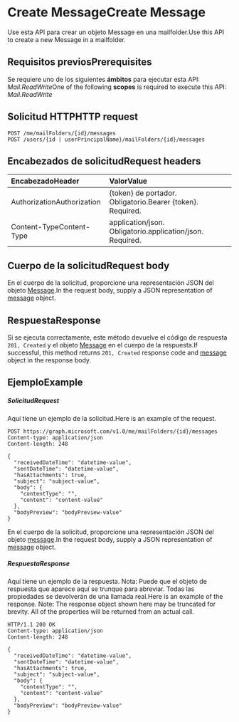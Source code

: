 # <a name="create-message"></a><span data-ttu-id="20182-101">Create Message</span><span class="sxs-lookup"><span data-stu-id="20182-101">Create Message</span></span>

<span data-ttu-id="20182-102">Use esta API para crear un objeto Message en una mailfolder.</span><span class="sxs-lookup"><span data-stu-id="20182-102">Use this API to create a new Message in a mailfolder.</span></span>
## <a name="prerequisites"></a><span data-ttu-id="20182-103">Requisitos previos</span><span class="sxs-lookup"><span data-stu-id="20182-103">Prerequisites</span></span>
<span data-ttu-id="20182-104">Se requiere uno de los siguientes **ámbitos** para ejecutar esta API: *Mail.ReadWrite*</span><span class="sxs-lookup"><span data-stu-id="20182-104">One of the following **scopes** is required to execute this API: *Mail.ReadWrite*</span></span>
## <a name="http-request"></a><span data-ttu-id="20182-105">Solicitud HTTP</span><span class="sxs-lookup"><span data-stu-id="20182-105">HTTP request</span></span>
<!-- { "blockType": "ignored" } -->
```http
POST /me/mailFolders/{id}/messages
POST /users/{id | userPrincipalName}/mailFolders/{id}/messages
```
## <a name="request-headers"></a><span data-ttu-id="20182-106">Encabezados de solicitud</span><span class="sxs-lookup"><span data-stu-id="20182-106">Request headers</span></span>
| <span data-ttu-id="20182-107">Encabezado</span><span class="sxs-lookup"><span data-stu-id="20182-107">Header</span></span>       | <span data-ttu-id="20182-108">Valor</span><span class="sxs-lookup"><span data-stu-id="20182-108">Value</span></span> |
|:---------------|:--------|
| <span data-ttu-id="20182-109">Authorization</span><span class="sxs-lookup"><span data-stu-id="20182-109">Authorization</span></span>  | <span data-ttu-id="20182-p101">{token} de portador. Obligatorio.</span><span class="sxs-lookup"><span data-stu-id="20182-p101">Bearer {token}. Required.</span></span>  |
| <span data-ttu-id="20182-112">Content-Type</span><span class="sxs-lookup"><span data-stu-id="20182-112">Content-Type</span></span>  | <span data-ttu-id="20182-p102">application/json. Obligatorio.</span><span class="sxs-lookup"><span data-stu-id="20182-p102">application/json. Required.</span></span>  |

## <a name="request-body"></a><span data-ttu-id="20182-115">Cuerpo de la solicitud</span><span class="sxs-lookup"><span data-stu-id="20182-115">Request body</span></span>
<span data-ttu-id="20182-116">En el cuerpo de la solicitud, proporcione una representación JSON del objeto [Message](../resources/message.md).</span><span class="sxs-lookup"><span data-stu-id="20182-116">In the request body, supply a JSON representation of [message](../resources/message.md) object.</span></span>

## <a name="response"></a><span data-ttu-id="20182-117">Respuesta</span><span class="sxs-lookup"><span data-stu-id="20182-117">Response</span></span>

<span data-ttu-id="20182-118">Si se ejecuta correctamente, este método devuelve el código de respuesta `201, Created` y el objeto [Message](../resources/message.md) en el cuerpo de la respuesta.</span><span class="sxs-lookup"><span data-stu-id="20182-118">If successful, this method returns `201, Created` response code and [message](../resources/message.md) object in the response body.</span></span>

## <a name="example"></a><span data-ttu-id="20182-119">Ejemplo</span><span class="sxs-lookup"><span data-stu-id="20182-119">Example</span></span>
##### <a name="request"></a><span data-ttu-id="20182-120">Solicitud</span><span class="sxs-lookup"><span data-stu-id="20182-120">Request</span></span>
<span data-ttu-id="20182-121">Aquí tiene un ejemplo de la solicitud.</span><span class="sxs-lookup"><span data-stu-id="20182-121">Here is an example of the request.</span></span>
<!-- {
  "blockType": "request",
  "name": "create_message_from_mailfolder"
}-->
```http
POST https://graph.microsoft.com/v1.0/me/mailFolders/{id}/messages
Content-type: application/json
Content-length: 248

{
  "receivedDateTime": "datetime-value",
  "sentDateTime": "datetime-value",
  "hasAttachments": true,
  "subject": "subject-value",
  "body": {
    "contentType": "",
    "content": "content-value"
  },
  "bodyPreview": "bodyPreview-value"
}
```
<span data-ttu-id="20182-122">En el cuerpo de la solicitud, proporcione una representación JSON del objeto [message](../resources/message.md).</span><span class="sxs-lookup"><span data-stu-id="20182-122">In the request body, supply a JSON representation of [message](../resources/message.md) object.</span></span>
##### <a name="response"></a><span data-ttu-id="20182-123">Respuesta</span><span class="sxs-lookup"><span data-stu-id="20182-123">Response</span></span>
<span data-ttu-id="20182-p103">Aquí tiene un ejemplo de la respuesta. Nota: Puede que el objeto de respuesta que aparece aquí se trunque para abreviar. Todas las propiedades se devolverán de una llamada real.</span><span class="sxs-lookup"><span data-stu-id="20182-p103">Here is an example of the response. Note: The response object shown here may be truncated for brevity. All of the properties will be returned from an actual call.</span></span>
<!-- {
  "blockType": "response",
  "truncated": true,
  "@odata.type": "microsoft.graph.message"
} -->
```http
HTTP/1.1 200 OK
Content-type: application/json
Content-length: 248

{
  "receivedDateTime": "datetime-value",
  "sentDateTime": "datetime-value",
  "hasAttachments": true,
  "subject": "subject-value",
  "body": {
    "contentType": "",
    "content": "content-value"
  },
  "bodyPreview": "bodyPreview-value"
}
```

<!-- uuid: 8fcb5dbc-d5aa-4681-8e31-b001d5168d79
2015-10-25 14:57:30 UTC -->
<!-- {
  "type": "#page.annotation",
  "description": "Create Message",
  "keywords": "",
  "section": "documentation",
  "tocPath": ""
}-->
